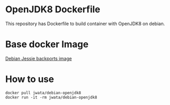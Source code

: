 # OpenJDK8 Dockerfile
This repository has  Dockerfile to build container with OpenJDK8 on debian.

# Base docker Image
[Debian Jessie backports image](https://registry.hub.docker.com/_/debian/)

# How to use
```
docker pull jwata/debian-openjdk8
docker run -it -rm jwata/debian-openjdk8
```

